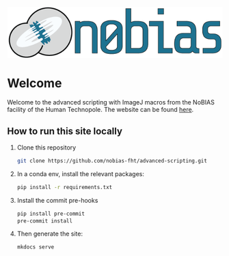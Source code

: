 <p align="center">
    <img src="https://github.com/nobias-fht/.github/blob/main/images/banner_nobgd.png?raw=true">
</p>

# Welcome

Welcome to the advanced scripting with ImageJ macros from the NoBIAS facility of the Human Technopole. The website can 
be found [here](https://nobias-fht.github.io/advanced-scripting/).

## How to run this site locally

1. Clone this repository

    ```bash
    git clone https://github.com/nobias-fht/advanced-scripting.git
    ```

2. In a conda env, install the relevant packages:

    ```bash
    pip install -r requirements.txt
    ```

3. Install the commit pre-hooks

    ```bash
    pip install pre-commit
    pre-commit install
    ```

4. Then generate the site:

    ```bash
    mkdocs serve
    ```
